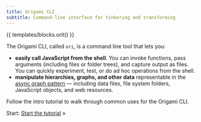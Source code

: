 ```yaml
---
title: Origami CLI
subtitle: Command-line interface for tinkering and transforming
---
```


{{ templates/blocks.orit() }}

The Origami CLI, called `ori`, is a command line tool that lets you:

- **easily call JavaScript from the shell**. You can invoke functions, pass arguments (including files or folder trees), and capture output as files. You can quickly experiment, test, or do ad hoc operations from the shell.
- **manipulate hierarchies, graphs, and other data** representable in the [async graph pattern](/pattern) — including data files, file system folders, JavaScript objects, and web resources.

Follow the intro tutorial to walk through common uses for the Origami CLI.

Start: [Start the tutorial](intro1.html) »
